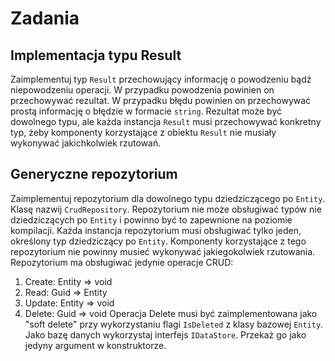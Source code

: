 # Zadania

## Implementacja typu Result
Zaimplementuj typ `Result` przechowujący informację o powodzeniu bądź niepowodzeniu operacji.
W przypadku powodzenia powinien on przechowywać rezultat. W przypadku błędu powinien on przechowywać prostą informację o błędzie w formacie `string`. 
Rezultat może być dowolnego typu, ale każda instancja `Result` musi przechowywać konkretny typ, żeby komponenty korzystające z obiektu `Result` nie musiały wykonywać jakichkolwiek rzutowań. 

## Generyczne repozytorium
Zaimplementuj repozytorium dla dowolnego typu dziedziczącego po `Entity`. Klasę nazwij `CrudRepository`.
Repozytorium nie może obsługiwać typów nie dziedziczących po `Entity` i powinno być to zapewnione na poziomie kompilacji.
Każda instancja repozytorium musi obsługiwać tylko jeden, określony typ dziedziczący po `Entity`. Komponenty korzystające z tego repozytorium nie powinny musieć wykonywać jakiegokolwiek rzutowania.
Repozytorium ma obsługiwać jedynie operacje CRUD:
1. Create: Entity => void
2. Read: Guid => Entity
3. Update: Entity => void
4. Delete: Guid => void
Operacja Delete musi być zaimplementowana jako "soft delete" przy wykorzystaniu flagi `IsDeleted` z klasy bazowej `Entity`.
Jako bazę danych wykorzystaj interfejs `IDataStore`. Przekaż go jako jedyny argument w konstruktorze.
